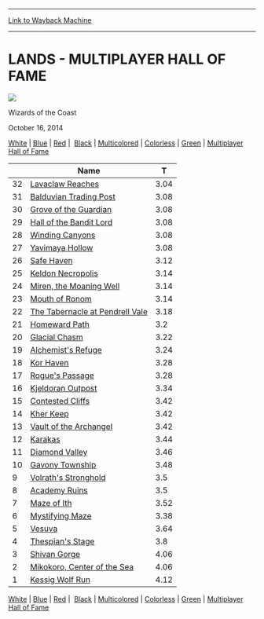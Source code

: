 
---
[Link to Wayback Machine](https://web.archive.org/web/20141018180135/http://magic.wizards.com/en/articles/archive/lands-multiplayer-hall-fame-2014-10-16)

[_metadata_:description]:- "White | Blue | Red |  Black | Multicolored | Colorless | Green | Multiplayer Hall of Fame  "
[_metadata_:generator]:- "Drupal 7 (http://drupal.org)"
[_metadata_:node]:- "282771"
[_metadata_:publish_date]:- "2014-10-16"
[_metadata_:source]:- "div-main"
[_metadata_:title]:- "LANDS - MULTIPLAYER HALL OF FAME"
[_metadata_:wayback_capture_timestamp]:- "2014-10-18 18:01:35"
[_metadata_:wayback_raw_url]:- "https://web.archive.org/web/20141018180135id_/http://magic.wizards.com/en/articles/archive/lands-multiplayer-hall-fame-2014-10-16"
[_metadata_:wayback_url]:- "http://magic.wizards.com/en/articles/archive/lands-multiplayer-hall-fame-2014-10-16"
---





LANDS - MULTIPLAYER HALL OF FAME
================================



![](https://media.magic.wizards.com/styles/auth_small/public/images/person/wizards_authorpic_larger.jpg)

Wizards of the Coast




October 16, 2014
 











[White](/node/282781) | [Blue](/node/267196) | [Red](/node/282776) |  [Black](/node/282751) | [Multicolored](/node/282761) | [Colorless](/node/282756) | [Green](/node/282766) | [Multiplayer Hall of Fame](/node/267176)  






|  | Name | T |
| --- | --- | --- |
| 32 | [Lavaclaw Reaches](http://gatherer.wizards.com/Pages/Card/Details.aspx?name=Lavaclaw+Reaches) | 3.04 |
| 31 | [Balduvian Trading Post](http://gatherer.wizards.com/Pages/Card/Details.aspx?name=Balduvian+Trading+Post) | 3.08 |
| 30 | [Grove of the Guardian](http://gatherer.wizards.com/Pages/Card/Details.aspx?name=Grove+of+the+Guardian) | 3.08 |
| 29 | [Hall of the Bandit Lord](http://gatherer.wizards.com/Pages/Card/Details.aspx?name=Hall+of+the+Bandit+Lord) | 3.08 |
| 28 | [Winding Canyons](http://gatherer.wizards.com/Pages/Card/Details.aspx?name=Winding+Canyons) | 3.08 |
| 27 | [Yavimaya Hollow](http://gatherer.wizards.com/Pages/Card/Details.aspx?name=Yavimaya+Hollow) | 3.08 |
| 26 | [Safe Haven](http://gatherer.wizards.com/Pages/Card/Details.aspx?name=Safe+Haven) | 3.12 |
| 25 | [Keldon Necropolis](http://gatherer.wizards.com/Pages/Card/Details.aspx?name=Keldon+Necropolis) | 3.14 |
| 24 | [Miren, the Moaning Well](http://gatherer.wizards.com/Pages/Card/Details.aspx?name=Miren%2C+the+Moaning+Well) | 3.14 |
| 23 | [Mouth of Ronom](http://gatherer.wizards.com/Pages/Card/Details.aspx?name=Mouth+of+Ronom) | 3.14 |
| 22 | [The Tabernacle at Pendrell Vale](http://gatherer.wizards.com/Pages/Card/Details.aspx?name=The+Tabernacle+at+Pendrell+Vale) | 3.18 |
| 21 | [Homeward Path](http://gatherer.wizards.com/Pages/Card/Details.aspx?name=Homeward+Path) | 3.2 |
| 20 | [Glacial Chasm](http://gatherer.wizards.com/Pages/Card/Details.aspx?name=Glacial+Chasm) | 3.22 |
| 19 | [Alchemist's Refuge](http://gatherer.wizards.com/Pages/Card/Details.aspx?name=Alchemist%27s+Refuge) | 3.24 |
| 18 | [Kor Haven](http://gatherer.wizards.com/Pages/Card/Details.aspx?name=Kor+Haven) | 3.28 |
| 17 | [Rogue's Passage](http://gatherer.wizards.com/Pages/Card/Details.aspx?name=Rogue%27s+Passage) | 3.28 |
| 16 | [Kjeldoran Outpost](http://gatherer.wizards.com/Pages/Card/Details.aspx?name=Kjeldoran+Outpost) | 3.34 |
| 15 | [Contested Cliffs](http://gatherer.wizards.com/Pages/Card/Details.aspx?name=Contested+Cliffs) | 3.42 |
| 14 | [Kher Keep](http://gatherer.wizards.com/Pages/Card/Details.aspx?name=Kher+Keep) | 3.42 |
| 13 | [Vault of the Archangel](http://gatherer.wizards.com/Pages/Card/Details.aspx?name=Vault+of+the+Archangel) | 3.42 |
| 12 | [Karakas](http://gatherer.wizards.com/Pages/Card/Details.aspx?name=Karakas) | 3.44 |
| 11 | [Diamond Valley](http://gatherer.wizards.com/Pages/Card/Details.aspx?name=Diamond+Valley) | 3.46 |
| 10 | [Gavony Township](http://gatherer.wizards.com/Pages/Card/Details.aspx?name=Gavony+Township) | 3.48 |
| 9 | [Volrath's Stronghold](http://gatherer.wizards.com/Pages/Card/Details.aspx?name=Volrath%27s+Stronghold) | 3.5 |
| 8 | [Academy Ruins](http://gatherer.wizards.com/Pages/Card/Details.aspx?name=Academy+Ruins) | 3.5 |
| 7 | [Maze of Ith](http://gatherer.wizards.com/Pages/Card/Details.aspx?name=Maze+of+Ith) | 3.52 |
| 6 | [Mystifying Maze](http://gatherer.wizards.com/Pages/Card/Details.aspx?name=Mystifying+Maze) | 3.38 |
| 5 | [Vesuva](http://gatherer.wizards.com/Pages/Card/Details.aspx?name=Vesuva) | 3.64 |
| 4 | [Thespian's Stage](http://gatherer.wizards.com/Pages/Card/Details.aspx?name=Thespian%27s+Stage) | 3.8 |
| 3 | [Shivan Gorge](http://gatherer.wizards.com/Pages/Card/Details.aspx?name=Shivan+Gorge) | 4.06 |
| 2 | [Mikokoro, Center of the Sea](http://gatherer.wizards.com/Pages/Card/Details.aspx?name=Mikokoro%2C+Center+of+the+Sea) | 4.06 |
| 1 | [Kessig Wolf Run](http://gatherer.wizards.com/Pages/Card/Details.aspx?name=Kessig+Wolf+Run) | 4.12 |


[White](/node/282781) | [Blue](/node/267196) | [Red](/node/282776) |  [Black](/node/282751) | [Multicolored](/node/282761) | [Colorless](/node/282756) | [Green](/node/282766) | [Multiplayer Hall of Fame](/node/267176)








 
 




  







